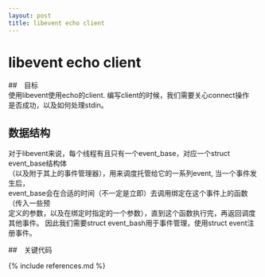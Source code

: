 ```yaml
---
layout: post
title: libevent echo client 
---
```

# libevent echo client 

##　目标  
使用libevent使用echo的client. 编写client的时候，我们需要关心connect操作　　　
是否成功，以及如何处理stdin。

## 数据结构
对于libevent来说，每个线程有且只有一个event_base，对应一个struct event_base结构体   
（以及附于其上的事件管理器），用来调度托管给它的一系列event, 当一个事件发生后，   
event_base会在合适的时间（不一定是立即）去调用绑定在这个事件上的函数（传入一些预   
定义的参数，以及在绑定时指定的一个参数），直到这个函数执行完，再返回调度其他事件。
因此我们需要struct event_bash用于事件管理，使用struct event注册事件。
 
##　关键代码

{% include references.md %}
